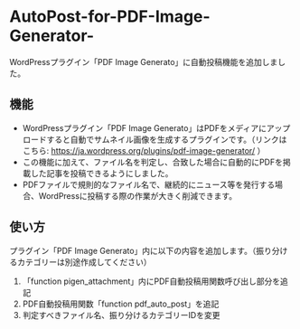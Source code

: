# AutoPost-for-PDF-Image-Generator-
WordPressプラグイン「PDF Image Generato」に自動投稿機能を追加しました。

## 機能

* WordPressプラグイン「PDF Image Generato」はPDFをメディアにアップロードすると自動でサムネイル画像を生成するプラグインです。（リンクはこちら: https://ja.wordpress.org/plugins/pdf-image-generator/ ）
* この機能に加えて、ファイル名を判定し、合致した場合に自動的にPDFを掲載した記事を投稿できるようにしました。
* PDFファイルで規則的なファイル名で、継続的にニュース等を発行する場合、WordPressに投稿する際の作業が大きく削減できます。

## 使い方

プラグイン「PDF Image Generato」内に以下の内容を追加します。（振り分けるカテゴリーは別途作成してください）

1. 「function pigen_attachment」内にPDF自動投稿用関数呼び出し部分を追記
2. PDF自動投稿用関数「function pdf_auto_post」を追記
3. 判定すべきファイル名、振り分けるカテゴリーIDを変更
